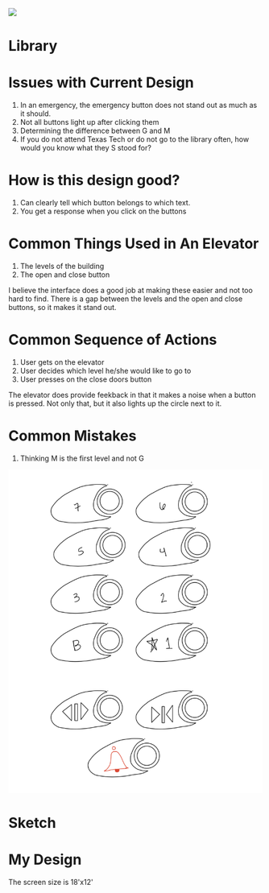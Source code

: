 ![](https://github.com/melodyortega/p1.Melody.Ortega/blob/main/p1.Melody.Ortega.gif)
# Library

# Issues with Current Design
1. In an emergency, the emergency button does not stand out as much as it should.
2. Not all buttons light up after clicking them
3. Determining the difference between G and M
4. If you do not attend Texas Tech or do not go to the library often, how would you know what they S stood for?

# How is this design good?
1. Can clearly tell which button belongs to which text.
2. You get a response when you click on the buttons

# Common Things Used in An Elevator
1. The levels of the building
2. The open and close button

  I believe the interface does a good job at making these easier and not too hard to find. There is a gap between the levels and the 
  open and close buttons, so it makes it stand out.
  
# Common Sequence of Actions
1. User gets on the elevator
2. User decides which level he/she would like to go to
3. User presses on the close doors button

  The elevator does provide feekback in that it makes a noise when a button is pressed. Not only that, but it also lights up the
  circle next to it.
  
# Common Mistakes
1. Thinking M is the first level and not G

![](https://github.com/melodyortega/p1.Melody.Ortega/blob/main/p1MelodyOrtega.png)
# Sketch

# My Design
The screen size is 18'x12'






